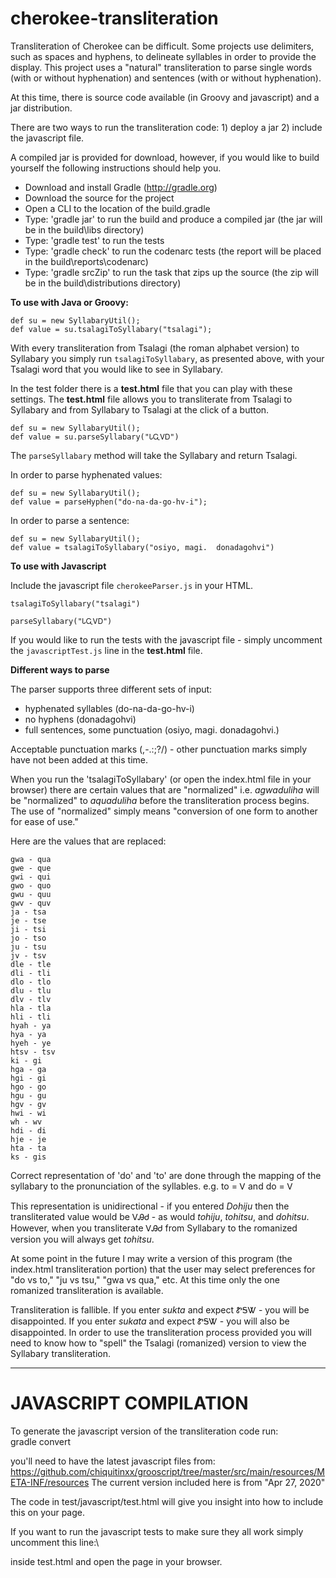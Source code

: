 # cherokee-transliteration

Transliteration of Cherokee can be difficult.  Some projects use delimiters, such as spaces and hyphens, to delineate syllables in order to provide the display.  This project uses a "natural" transliteration to parse single words (with or without hyphenation) and sentences (with or without hyphenation).

At this time, there is source code available (in Groovy and javascript) and a jar distribution.

There are two ways to run the transliteration code: 1) deploy a jar 2) include the javascript file.

A compiled jar is provided for download, however, if you would like to build yourself the following instructions should help you.

  * Download and install Gradle (http://gradle.org)
  * Download the source for the project
  * Open a CLI to the location of the build.gradle
  * Type: 'gradle jar' to run the build and produce a compiled jar (the jar will be in the build\libs directory)
  * Type: 'gradle test' to run the tests
  * Type: 'gradle check' to run the codenarc tests (the report will be placed in the build\reports\codenarc)
  * Type: 'gradle srcZip' to run the task that zips up the source (the zip will be in the build\distributions directory)

**To use with Java or Groovy:**
```
def su = new SyllabaryUtil();
def value = su.tsalagiToSyllabary("tsalagi");
```

With every transliteration from Tsalagi (the roman alphabet version) to Syllabary you simply run `tsalagiToSyllabary`, as presented above, with your Tsalagi word that you would like to see in Syllabary.

In the test folder there is a **test.html** file that you can play with these settings.  The **test.html** file allows you to transliterate from Tsalagi to Syllabary and from Syllabary to Tsalagi at the click of a button.

```
def su = new SyllabaryUtil();
def value = su.parseSyllabary("ᏓᏩᏙᎠ")
```

The `parseSyllabary` method will take the Syllabary and return Tsalagi.

In order to parse hyphenated values:
```
def su = new SyllabaryUtil();
def value = parseHyphen("do-na-da-go-hv-i");
```

In order to parse a sentence:
```
def su = new SyllabaryUtil();
def value = tsalagiToSyllabary("osiyo, magi.  donadagohvi")
```

**To use with Javascript**

Include the javascript file `cherokeeParser.js` in your HTML.

```
tsalagiToSyllabary("tsalagi")

parseSyllabary("ᏓᏩᏙᎠ")
```

If you would like to run the tests with the javascript file - simply uncomment the `javascriptTest.js` line in the **test.html** file.

**Different ways to parse**

The parser supports three different sets of input:
  * hyphenated syllables (do-na-da-go-hv-i)
  * no hyphens (donadagohvi)
  * full sentences, some punctuation (osiyo, magi.  donadagohvi.)

Acceptable punctuation marks (,-.:;?/) - other punctuation marks simply have not been added at this time.

When you run the 'tsalagiToSyllabary' (or open the index.html file in your browser) there are certain values that are "normalized" i.e. _agwaduliha_ will be "normalized" to _aquaduliha_ before the transliteration process begins.  The use of "normalized" simply means "conversion of one form to another for ease of use."

Here are the values that are replaced:
```
gwa - qua
gwe - que
gwi - qui
gwo - quo
gwu - quu
gwv - quv
ja - tsa
je - tse
ji - tsi
jo - tso
ju - tsu
jv - tsv
dle - tle
dli - tli
dlo - tlo
dlu - tlu
dlv - tlv
hla - tla
hli - tli
hyah - ya
hya - ya
hyeh - ye
htsv - tsv
ki - gi
hga - ga
hgi - gi
hgo - go
hgu - gu
hgv - gv
hwi - wi
wh - wv
hdi - di
hje - je
hta - ta
ks - gis
```

Correct representation of 'do' and 'to' are done through the mapping of the syllabary to the pronunciation of the syllables.  e.g. to = Ꮩ and do = Ꮩ

This representation is unidirectional - if you entered _Dohiju_ then the transliterated value would be ᏙᎯᏧ - as would _tohiju_, _tohitsu_, and _dohitsu_.  However, when you transliterate ᏙᎯᏧ from Syllabary to the romanized version you will always get _tohitsu_.

At some point in the future I may write a version of this program (the index.html transliteration portion) that the user may select preferences for "do vs to," "ju vs tsu," "gwa vs qua," etc.  At this time only the one romanized transliteration is available.

Transliteration is fallible.  If you enter _sukta_ and expect ᏑᎦᏔ - you will be disappointed.  If you enter _sukata_ and expect ᏑᎦᏔ - you will also be disappointed.  In order to use the transliteration process provided you will need to know how to "spell" the Tsalagi (romanized) version to view the Syllabary transliteration.

----
# JAVASCRIPT COMPILATION

To generate the javascript version of the transliteration code run:\
gradle convert

you'll need to have the latest javascript files from: https://github.com/chiquitinxx/grooscript/tree/master/src/main/resources/META-INF/resources
The current version included here is from "Apr 27, 2020"

The code in test/javascript/test.html will give you insight into how to include this on your page.

If you want to run the javascript tests to make sure they all work simply uncomment this line:\
<!--<script src="javascriptTest.js"></script>-->

inside test.html and open the page in your browser.
